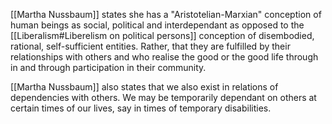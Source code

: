 [[Martha Nussbaum]] states she has a "Aristotelian-Marxian" conception of human beings as social, political and interdependant as opposed to the [[Liberalism#Liberelism on political persons]] conception of disembodied, rational, self-sufficient entities. Rather, that they are fulfilled by their relationships with others and who realise the good or the good life through in and through participation in their community. 

[[Martha Nussbaum]] also states that we also exist in relations of dependencies with others. We may be temporarily dependant on others at certain times of our lives, say in times of temporary disabilities. 